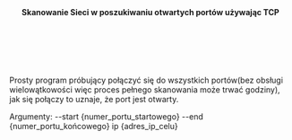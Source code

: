 <header><b>Skanowanie Sieci w poszukiwaniu otwartych portów używając TCP</b></header>
<br></br>
<p>Prosty program próbujący połączyć się do wszystkich portów(bez obsługi wielowątkowości więc proces pełnego skanowania może trwać godziny), jak się połączy to uznaje, że port jest otwarty.</p><p>Argumenty: --start {numer_portu_startowego} --end {numer_portu_końcowego} ip {adres_ip_celu}</p>
